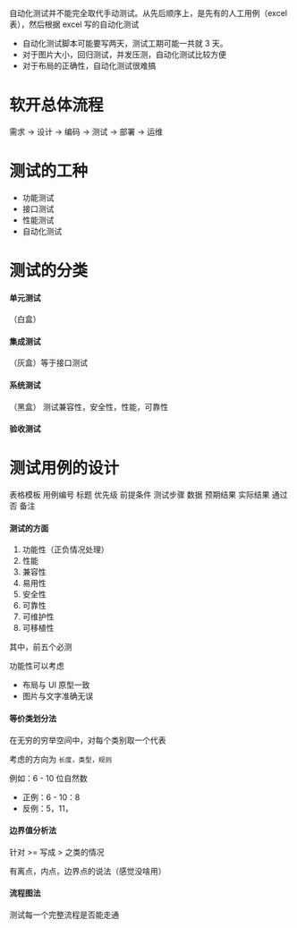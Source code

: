 自动化测试并不能完全取代手动测试。从先后顺序上，是先有的人工用例（excel 表），然后根据 excel 写的自动化测试
- 自动化测试脚本可能要写两天，测试工期可能一共就 3 天。
- 对于图片大小，回归测试，并发压测，自动化测试比较方便
- 对于布局的正确性，自动化测试很难搞

# 软开总体流程
需求 -> 设计 -> 编码 -> 测试 -> 部署 -> 运维

# 测试的工种
- 功能测试
- 接口测试
- 性能测试
- 自动化测试

# 测试的分类
#### 单元测试
（白盒）
#### 集成测试
（灰盒）等于接口测试
#### 系统测试
（黑盒）
测试兼容性，安全性，性能，可靠性
#### 验收测试


# 测试用例的设计
表格模板
用例编号    标题    优先级    前提条件    测试步骤   数据    预期结果    实际结果    通过否    备注

#### 测试的方面
1. 功能性（正负情况处理）
2. 性能
3. 兼容性
4. 易用性
5. 安全性
6. 可靠性
7. 可维护性
8. 可移植性

其中，前五个必测

功能性可以考虑
- 布局与 UI 原型一致
- 图片与文字准确无误

#### 等价类划分法
在无穷的穷举空间中，对每个类别取一个代表

考虑的方向为 `长度，类型，规则`

例如：6 - 10 位自然数
- 正例：6 - 10：8
- 反例：5，11，

#### 边界值分析法
针对 >= 写成 > 之类的情况

有离点，内点，边界点的说法（感觉没啥用）

#### 流程图法
测试每一个完整流程是否能走通